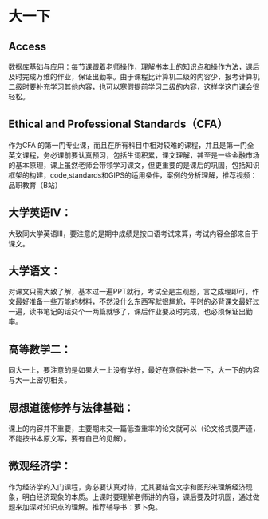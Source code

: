 # 大一下

## **Access**

数据库基础与应用：每节课跟着老师操作，理解书本上的知识点和操作方法，课后及时完成万维的作业，保证出勤率。由于课程比计算机二级的内容少，报考计算机二级时要补充学习其他内容，也可以寒假提前学习二级的内容，这样学这门课会很轻松。

## **Ethical and Professional Standards**（CFA）

作为CFA 的第一门专业课，而且在所有科目中相对较难的课程，并且是第一门全英文课程，务必课前要认真预习，包括生词积累，课文理解，甚至是一些金融市场的基本原理，课上虽然老师会带领学习课文，但更重要的是课后的巩固，包括知识框架的构建，code,standards和GIPS的适用条件，案例的分析理解，推荐视频：品职教育（B站）

## **大学英语Ⅳ：**

大致同大学英语Ⅲ，要注意的是期中成绩是按口语考试来算，考试内容全部来自于课文。

## **大学语文**：

对课文只需大致了解，基本过一遍PPT就行，考试全是主观题，言之成理即可，作文最好准备一些万能的材料，不然没什么东西写就很尴尬，平时的必背课文最好过一遍，读书笔记的话交个一两篇就够了，课后作业要及时完成，也必须保证出勤率。

## **高等数学二**：

同大一上，要注意的是如果大一上没有学好，最好在寒假补救一下，大一下的内容与大一上密切相关。

## **思想道德修养与法律基础**：

课上的内容并不重要，主要期末交一篇低查重率的论文就可以（论文格式要严谨，不能按书本原文写，要有自己的见解）。

## **微观经济学**：

作为经济学的入门课程，务必要认真对待，尤其要结合文字和图形来理解经济现象，明白经济现象的本质。上课时要理解老师讲的内容，课后要及时巩固，通过做题来加深对知识点的理解。推荐辅导书：萝卜兔。

 